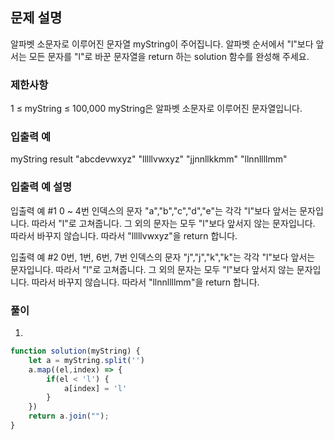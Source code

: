## 문제 설명

알파벳 소문자로 이루어진 문자열 myString이 주어집니다. 알파벳 순서에서 "l"보다 앞서는 모든 문자를 "l"로 바꾼 문자열을 return 하는 solution 함수를 완성해 주세요.

### 제한사항

1 ≤ myString ≤ 100,000
myString은 알파벳 소문자로 이루어진 문자열입니다.

### 입출력 예

myString result
"abcdevwxyz" "lllllvwxyz"
"jjnnllkkmm" "llnnllllmm"

### 입출력 예 설명

입출력 예 #1
0 ~ 4번 인덱스의 문자 "a","b","c","d","e"는 각각 "l"보다 앞서는 문자입니다. 따라서 "l"로 고쳐줍니다.
그 외의 문자는 모두 "l"보다 앞서지 않는 문자입니다. 따라서 바꾸지 않습니다.
따라서 "lllllvwxyz"을 return 합니다.

입출력 예 #2
0번, 1번, 6번, 7번 인덱스의 문자 "j","j","k","k"는 각각 "l"보다 앞서는 문자입니다. 따라서 "l"로 고쳐줍니다.
그 외의 문자는 모두 "l"보다 앞서지 않는 문자입니다. 따라서 바꾸지 않습니다.
따라서 "llnnllllmm"을 return 합니다.

### 풀이

1.

```javaScript
function solution(myString) {
    let a = myString.split('')
    a.map((el,index) => {
        if(el < 'l') {
            a[index] = 'l'
        }
    })
    return a.join("");
}
```
